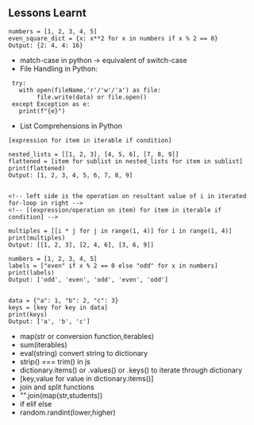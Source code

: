 ## Lessons Learnt

```
numbers = [1, 2, 3, 4, 5]
even_square_dict = {x: x**2 for x in numbers if x % 2 == 0}
Output: {2: 4, 4: 16}
```

- match-case in python -> equivalent of switch-case
- File Handling in Python:

```
 try:
   with open(fileName,'r'/'w'/'a') as file:
        file.write(data) or file.open()
 except Exception as e:
   print(f"{e}")
```

- List Comprehensions in Python

```
[expression for item in iterable if condition]

nested_lists = [[1, 2, 3], [4, 5, 6], [7, 8, 9]]
flattened = [item for sublist in nested_lists for item in sublist]
print(flattened)
Output: [1, 2, 3, 4, 5, 6, 7, 8, 9]


<!-- left side is the operation on resultant value of i in iterated for-loop in right -->
<!-- [(expression/operation on item) for item in iterable if condition] -->

multiples = [[i * j for j in range(1, 4)] for i in range(1, 4)]
print(multiples)
Output: [[1, 2, 3], [2, 4, 6], [3, 6, 9]]

numbers = [1, 2, 3, 4, 5]
labels = ["even" if x % 2 == 0 else "odd" for x in numbers]
print(labels)
Output: ['odd', 'even', 'odd', 'even', 'odd']


data = {"a": 1, "b": 2, "c": 3}
keys = [key for key in data]
print(keys)
Output: ['a', 'b', 'c']

```

- map(str or conversion function,iterables)
- sum(iterables)
- eval(string) convert string to dictionary
- strip() === trim() in js
- dictionary.items() or .values() or .keys() to iterate through dictionary
- [key,value for value in dictionary.items()]
- join and split functions
- "".join(map(str,students))
- if elif else
- random.randint(lower,higher)
